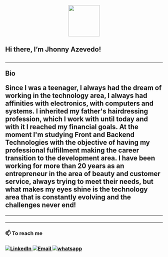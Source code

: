 <div id="header" align="center">
  <img src="https://media.giphy.com/media/HwBlFQZFcAoUcPHZdX/giphy.gif" width="100"/>
</div>

<h2>Hi there, I’m Jhonny Azevedo!<h2/>
<hr />

Bio

<p>Since I was a teenager, I always had the dream of working in the technology area, I always had affinities with electronics, with computers and systems. I inherited my father's hairdressing profession, which I work with until today and with it I reached my financial goals. At the moment I'm studying Front and Backend Technologies with the objective of having my professional fulfillment making the career transition to the development area. I have been working for more than 20 years as an entrepreneur in the area of beauty and customer service, always trying to meet their needs, but what makes my eyes shine is the technology area that is constantly evolving and the challenges never end!  
<p/>

<hr />
  
<hr />
  <h3>📫 To reach me<h3/>
  <div id="badges">
    <a href="https://www.linkedin.com/in/jhonny-alves-de-souza-azevedo-3a333656/">
       <img src="https://img.shields.io/badge/LinkedIn-blue?style=for-the-badge&logo=linkedin&logoColor=white" alt="LinkedIn"/>
    </a>
    <a href="mailto:jhonny.azevedo@gmail.com">
      <img src="https://img.shields.io/badge/jhonny.azevedo@gmail.com-grey?style=for-the-badge&logo=email&logoColor=white" alt="Email"/>
    </a>
     <a href="callto:(+55)47991803680">
       <img src="https://img.shields.io/badge/(+55)47991803680-darkgreen?style=for-the-badge&logo=whatsapp&logoColor=white" alt="whatsapp"> </img>
     </a>
  </div>
  

<!---
NeoJhonn/NeoJhonn is a ✨ special ✨ repository because its `README.md` (this file) appears on your GitHub profile.
You can click the Preview link to take a look at your changes.
--->
